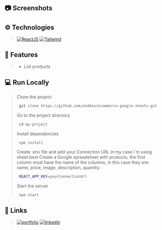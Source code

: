 ## 📷 Screenshots


## ⚙ Technologies

>[![ReactJS](https://img.shields.io/badge/React%20JS-20232A?style=for-the-badge&logo=react&logoColor=61DAFB)](https://es.reactjs.org/)
>[![Tailwind](https://img.shields.io/badge/-Tailwind%20CSS-06B6D4?style=for-the-badge&logo=tailwind-css&logoColor=white)](https://tailwindcss.com/docs)

## 📝 Features

>- List products

## 💻 Run Locally

>Clone the project
>
>```bash
>  git clone https://github.com/en44no/ecommerce-google-sheets.git
>```
>
>Go to the project directory
>
>```bash
>  cd my-project
>```
>
>Install dependencies
>
>```bash
>  npm install
>```
>Create .env file and add your Connection URL in my case i´m using sheet.best
>Create a Google spreadsheet with products, the first column must have the name of the columns, in this case they are: name, price, image, description, quantity.
>
>```bash
>  REACT_APP_KEY=yourConnectionUrl 
>```
>
>Start the server
>
>```bash
>  npm start
>```

## 🔗 Links
>[![portfolio](https://img.shields.io/badge/my_website-000?style=for-the-badge&logo=googlechrome&logoColor=white)](https://nahuelmarquez.vercel.app/)
>[![linkedin](https://img.shields.io/badge/linkedin-0A66C2?style=for-the-badge&logo=linkedin&logoColor=white)](https://www.linkedin.com/in/nahuelmarquez/)

  
